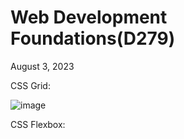 # Web Development Foundations(D279)
August 3, 2023

CSS Grid:

![image](https://github.com/2187Nick/wgu_projects/assets/75052782/afcabe12-574c-456a-aa11-b45d6b1990fb)

CSS Flexbox: